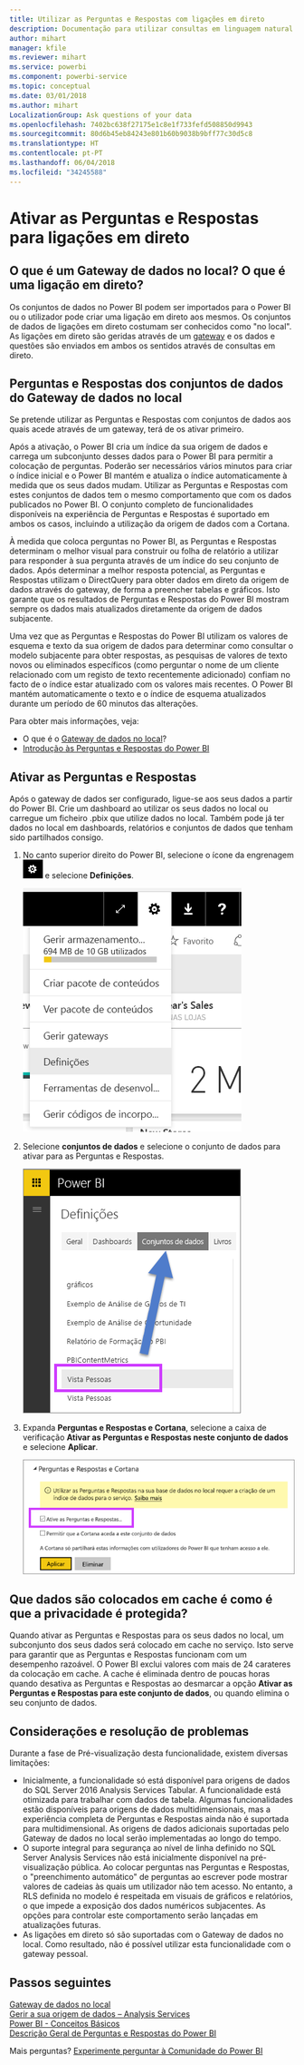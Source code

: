 ```yaml
---
title: Utilizar as Perguntas e Respostas com ligações em direto
description: Documentação para utilizar consultas em linguagem natural de Perguntas e Respostas do Power BI com ligações em direto a dados do Analysis Services e ao Gateway de dados no local.
author: mihart
manager: kfile
ms.reviewer: mihart
ms.service: powerbi
ms.component: powerbi-service
ms.topic: conceptual
ms.date: 03/01/2018
ms.author: mihart
LocalizationGroup: Ask questions of your data
ms.openlocfilehash: 7402bc638f27175e1c8e1f733fefd508850d9943
ms.sourcegitcommit: 80d6b45eb84243e801b60b9038b9bff77c30d5c8
ms.translationtype: HT
ms.contentlocale: pt-PT
ms.lasthandoff: 06/04/2018
ms.locfileid: "34245588"
---
```

# <a name="enable-qa-for-live-connections"></a>Ativar as Perguntas e Respostas para ligações em direto
## <a name="what-is-on-premises-data-gateway--what-is-a-live-connection"></a>O que é um Gateway de dados no local?  O que é uma ligação em direto?
Os conjuntos de dados no Power BI podem ser importados para o Power BI ou o utilizador pode criar uma ligação em direto aos mesmos. Os conjuntos de dados de ligações em direto costumam ser conhecidos como "no local". As ligações em direto são geridas através de um [gateway](service-gateway-onprem.md) e os dados e questões são enviados em ambos os sentidos através de consultas em direto.

## <a name="qa-for-on-premises-data-gateway-datasets"></a>Perguntas e Respostas dos conjuntos de dados do Gateway de dados no local
Se pretende utilizar as Perguntas e Respostas com conjuntos de dados aos quais acede através de um gateway, terá de os ativar primeiro.

Após a ativação, o Power BI cria um índice da sua origem de dados e carrega um subconjunto desses dados para o Power BI para permitir a colocação de perguntas. Poderão ser necessários vários minutos para criar o índice inicial e o Power BI mantém e atualiza o índice automaticamente à medida que os seus dados mudam. Utilizar as Perguntas e Respostas com estes conjuntos de dados tem o mesmo comportamento que com os dados publicados no Power BI. O conjunto completo de funcionalidades disponíveis na experiência de Perguntas e Respostas é suportado em ambos os casos, incluindo a utilização da origem de dados com a Cortana.

À medida que coloca perguntas no Power BI, as Perguntas e Respostas determinam o melhor visual para construir ou folha de relatório a utilizar para responder à sua pergunta através de um índice do seu conjunto de dados. Após determinar a melhor resposta potencial, as Perguntas e Respostas utilizam o DirectQuery para obter dados em direto da origem de dados através do gateway, de forma a preencher tabelas e gráficos. Isto garante que os resultados de Perguntas e Respostas do Power BI mostram sempre os dados mais atualizados diretamente da origem de dados subjacente.

Uma vez que as Perguntas e Respostas do Power BI utilizam os valores de esquema e texto da sua origem de dados para determinar como consultar o modelo subjacente para obter respostas, as pesquisas de valores de texto novos ou eliminados específicos (como perguntar o nome de um cliente relacionado com um registo de texto recentemente adicionado) confiam no facto de o índice estar atualizado com os valores mais recentes. O Power BI mantém automaticamente o texto e o índice de esquema atualizados durante um período de 60 minutos das alterações.

Para obter mais informações, veja:

* O que é o [Gateway de dados no local](service-gateway-onprem.md)?
* [Introdução às Perguntas e Respostas do Power BI](power-bi-q-and-a.md)

## <a name="enable-qa"></a>Ativar as Perguntas e Respostas
Após o gateway de dados ser configurado, ligue-se aos seus dados a partir do Power BI.  Crie um dashboard ao utilizar os seus dados no local ou carregue um ficheiro .pbix que utilize dados no local.  Também pode já ter dados no local em dashboards, relatórios e conjuntos de dados que tenham sido partilhados consigo.

1. No canto superior direito do Power BI, selecione o ícone da engrenagem ![Ícone de engrenagem](media/service-q-and-a-direct-query/power-bi-cog.png) e selecione **Definições**.
   
   ![Menu Definições](media/service-q-and-a-direct-query/powerbi-settings.png)
2. Selecione **conjuntos de dados** e selecione o conjunto de dados para ativar para as Perguntas e Respostas.
   
   ![Ecrã Conjuntos de dados do menu Definições](media/service-q-and-a-direct-query/power-bi-q-and-a-settings.png)
3. Expanda **Perguntas e Respostas e Cortana**, selecione a caixa de verificação **Ativar as Perguntas e Respostas neste conjunto de dados** e selecione **Aplicar**.
   
    ![Área Perguntas e Respostas expandida](media/service-q-and-a-direct-query/power-bi-q-and-a-directquery.png)

## <a name="what-data-is-cached-and-how-is-privacy-protected"></a>Que dados são colocados em cache é como é que a privacidade é protegida?
Quando ativar as Perguntas e Respostas para os seus dados no local, um subconjunto dos seus dados será colocado em cache no serviço. Isto serve para garantir que as Perguntas e Respostas funcionam com um desempenho razoável. O Power BI exclui valores com mais de 24 carateres da colocação em cache. A cache é eliminada dentro de poucas horas quando desativa as Perguntas e Respostas ao desmarcar a opção **Ativar as Perguntas e Respostas para este conjunto de dados**, ou quando elimina o seu conjunto de dados.

## <a name="considerations-and-troubleshooting"></a>Considerações e resolução de problemas
Durante a fase de Pré-visualização desta funcionalidade, existem diversas limitações:

* Inicialmente, a funcionalidade só está disponível para origens de dados do SQL Server 2016 Analysis Services Tabular. A funcionalidade está otimizada para trabalhar com dados de tabela. Algumas funcionalidades estão disponíveis para origens de dados multidimensionais, mas a experiência completa de Perguntas e Respostas ainda não é suportada para multidimensional. As origens de dados adicionais suportadas pelo Gateway de dados no local serão implementadas ao longo do tempo.
* O suporte integral para segurança ao nível de linha definido no SQL Server Analysis Services não está inicialmente disponível na pré-visualização pública. Ao colocar perguntas nas Perguntas e Respostas, o "preenchimento automático" de perguntas ao escrever pode mostrar valores de cadeias às quais um utilizador não tem acesso. No entanto, a RLS definida no modelo é respeitada em visuais de gráficos e relatórios, o que impede a exposição dos dados numéricos subjacentes. As opções para controlar este comportamento serão lançadas em atualizações futuras.
* As ligações em direto só são suportadas com o Gateway de dados no local. Como resultado, não é possível utilizar esta funcionalidade com o gateway pessoal.

## <a name="next-steps"></a>Passos seguintes
[Gateway de dados no local](service-gateway-onprem.md)  
[Gerir a sua origem de dados – Analysis Services](service-gateway-enterprise-manage-ssas.md)  
[Power BI - Conceitos Básicos](service-basic-concepts.md)  
[Descrição Geral de Perguntas e Respostas do Power BI](power-bi-q-and-a.md)  

Mais perguntas? [Experimente perguntar à Comunidade do Power BI](http://community.powerbi.com/)

